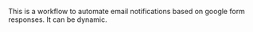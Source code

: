 This is a workflow to automate email notifications based on google form responses. It can be dynamic. 
